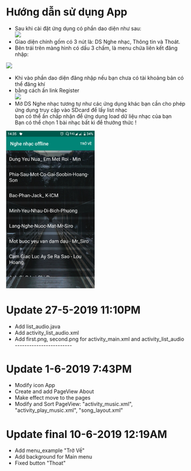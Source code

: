 # Hướng dẫn sử dụng App
* Sau khi cài đặt ứng dụng có phần dao diện như sau:<br/>
<img src="https://www.upsieutoc.com/images/2019/06/10/main.jpg" width="240" height="auto" ><br/>
* Giao diện chính gốm có 3 nút là: DS Nghe nhạc, Thông tin và Thoát.<br/>
* Bên trái trên màng hình có dấu 3 chấm, là menu chứa liên kết đăng nhập:<br/>

<img src="https://www.upsieutoc.com/images/2019/06/10/logi.jpg" width="240" height="auto" ><br/>
* Khi vào phần dao diện đăng nhập nếu bạn chưa có tài khoảng bản có thể đăng khí <br/>
* bằng cách ấn link Register<br/>
<img src="https://www.upsieutoc.com/images/2019/06/10/reg.jpg" width="240" height="auto"><br/>
* Mở DS Nghe nhạc tương tự như các ứng dụng khác bạn cần cho phép ứng dụng truy cập vào SDcard để lấy list nhạc<br/>
bạn có thể ấn chấp nhận để ứng dụng load dữ liệu nhạc của bạn<br/>
Bạn có thể chọn 1 bài nhạc bất kì để thưởng thức !<br/>
<img src="image/giao-dien-bai-hat.jpg" width="240" height="auto">

# Update 27-5-2019 11:10PM <br/>
* Add list_audio.java <br/>
* Add activity_list_audio.xml <br/>
* Add first.png, second.png for activity_main.xml and activity_list_audio <br/>
------------------------<br/>
# Update 1-6-2019 7:43PM <br/>
* Modify icon App <br/>
* Create and add PageView About <br/>
* Make effect move to the pages <br/>
* Modify and Sort PageView: "activity_music.xml", "activity_play_music.xml", "song_layout.xml" <br/>
# Update final 10-6-2019 12:19AM <br/>
* Add menu_example "Trở Về"
* Add background for Main menu
* Fixed button "Thoat"
